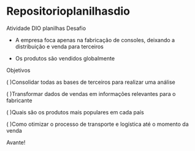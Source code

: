 # Repositorioplanilhasdio
Atividade DIO planilhas Desafio


- A empresa foca apenas na fabricação de consoles, deixando a distribuição e venda para terceiros

- Os produtos são vendidos globalmente

  
Objetivos


(   )Consolidar todas as bases de terceiros para realizar uma análise

(   )Transformar dados de vendas em informações relevantes para o fabricante

(   )Quais são os produtos mais populares em cada país

(   )Como otimizar o processo de transporte e logística até o momento da venda

Avante!
